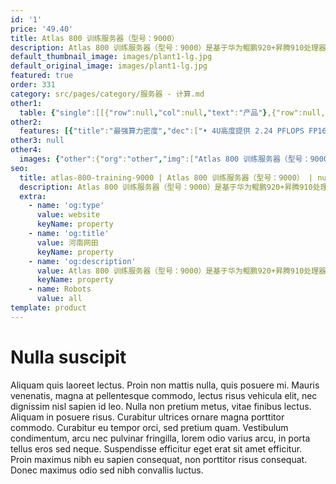 ```yaml
---
id: '1'
price: '49.40'
title: Atlas 800 训练服务器（型号：9000）
description: Atlas 800 训练服务器（型号：9000）是基于华为鲲鹏920+昇腾910处理器的AI训练服务器，具有最强算力密度、超高能效与高速网络带宽等特点。该服务器广泛应用于深度学习模型开发和训练，适用于智慧城市、智慧医疗、天文探索、石油勘探等需要大算力的行业领域。
default_thumbnail_image: images/plant1-lg.jpg
default_original_image: images/plant1-lg.jpg
featured: true
order: 331
category: src/pages/category/服务器 - 计算.md
other1: 
  table: {"single":[[{"row":null,"col":null,"text":"产品"},{"row":null,"col":null,"text":"Atlas 800 训练服务器\n型号：9000"}],[{"row":null,"col":null,"text":"形态"},{"row":null,"col":null,"text":"4U AI服务器"}],[{"row":null,"col":null,"text":"CPU"},{"row":null,"col":null,"text":"4 * 鲲鹏920"}],[{"row":null,"col":null,"text":"CPU内存"},{"row":null,"col":null,"text":"• 最多32个DDR4内存插槽，支持RDIMM\n• 内存速率最高2933 MT/s\n• 单根内存条容量支持32 GB/64 GB"}],[{"row":null,"col":null,"text":"AI处理器"},{"row":null,"col":null,"text":"8 * 昇腾910"}],[{"row":null,"col":null,"text":"HBM"},{"row":null,"col":null,"text":"32 GB，1200 GB/s"}],[{"row":null,"col":null,"text":"AI算力"},{"row":null,"col":null,"text":"2.24 PFLOPS FP16\n2 PFLOPS FP16"}],[{"row":null,"col":null,"text":"本地存储"},{"row":null,"col":null,"text":"• 2 * 2.5 SAS/SATA+3 * 2.5 NVMe\n• 2 * 2.5 SATA+3 * 2.5 NVMe\n• 2 * 2.5 SAS/SATA+6 * 2.5 NVMe\n• 2 * 2.5 SATA+6 * 2.5 NVMe\n• 2 * 2.5 SATA+8 * 2.5 SAS/SATA"}],[{"row":null,"col":null,"text":"RAID支持"},{"row":null,"col":null,"text":"支持 RAID 0/1/10/5/50/6/60"}],[{"row":null,"col":null,"text":"网络"},{"row":null,"col":null,"text":"8 * 100GE+ 4* 25GE/2 * 100GE"}],[{"row":null,"col":null,"text":"PCIe扩展"},{"row":null,"col":null,"text":"最多支持2个PCIe 4.0扩展插槽"}],[{"row":null,"col":null,"text":"电源"},{"row":null,"col":null,"text":"4个热插拔3 kW/2 kW交流电源模块，支持2+2冗余"}],[{"row":null,"col":null,"text":"供电"},{"row":null,"col":null,"text":"• 200 ~ 240 V AC\n• 240 V DC"}],[{"row":null,"col":null,"text":"功耗"},{"row":null,"col":null,"text":"最大功耗5.6 kW"}],[{"row":null,"col":null,"text":"散热方式"},{"row":null,"col":null,"text":"风冷/液冷"}],[{"row":null,"col":null,"text":"风扇"},{"row":null,"col":null,"text":"支持8个热拔插风扇模组，支持N+1冗余"}],[{"row":null,"col":null,"text":"温度"},{"row":null,"col":null,"text":"• 工作温度（风冷）：5℃～35℃\n• 工作温度（液冷）：5℃～40℃"}],[{"row":null,"col":null,"text":"结构尺寸"},{"row":null,"col":null,"text":"175 mm * 447 mm * 790 mm"}]]}
other2:
  features: [{"title":"最强算力密度","dec":["• 4U高度提供 2.24 PFLOPS FP16超强算力\n• 算力密度达到业界1.36倍"]},{"title":"超高能效","dec":["• 单机支持风冷和液冷两种散热方式\n• 提供2.24 PFLOPS/5.6 kW超高能效比，达到业界1.21"]},{"title":"高速网络带宽","dec":["• 8*100G RoCE v2高速接口\n• 芯片间跨服务器互联时延缩短10~70%"]}]
other3: null
other4:
  images: {"other":{"org":"other","img":["Atlas 800 训练服务器（型号：9000）.png"]}}
seo:
  title: atlas-800-training-9000 | Atlas 800 训练服务器（型号：9000） | null | 昇腾计算 | 服务器 - 计算 | 数据中心
  description: Atlas 800 训练服务器（型号：9000）是基于华为鲲鹏920+昇腾910处理器的AI训练服务器，具有最强算力密度、超高能效与高速网络带宽等特点。该服务器广泛应用于深度学习模型开发和训练，适用于智慧城市、智慧医疗、天文探索、石油勘探等需要大算力的行业领域。
  extra:
    - name: 'og:type'
      value: website
      keyName: property
    - name: 'og:title'
      value: 河南网田
      keyName: property
    - name: 'og:description'
      value: Atlas 800 训练服务器（型号：9000）是基于华为鲲鹏920+昇腾910处理器的AI训练服务器，具有最强算力密度、超高能效与高速网络带宽等特点。该服务器广泛应用于深度学习模型开发和训练，适用于智慧城市、智慧医疗、天文探索、石油勘探等需要大算力的行业领域。
      keyName: property
    - name: Robots
      value: all
template: product
---
```


# Nulla suscipit

Aliquam quis laoreet lectus. Proin non mattis nulla, quis posuere mi. Mauris venenatis, magna at pellentesque commodo, lectus risus vehicula elit, nec dignissim nisl sapien id leo. Nulla non pretium metus, vitae finibus lectus. Aliquam in posuere risus. Curabitur ultrices ornare magna porttitor commodo. Curabitur eu tempor orci, sed pretium quam. Vestibulum condimentum, arcu nec pulvinar fringilla, lorem odio varius arcu, in porta tellus eros sed neque. Suspendisse efficitur eget erat sit amet efficitur. Proin maximus nibh eu sapien consequat, non porttitor risus consequat. Donec maximus odio sed nibh convallis luctus.